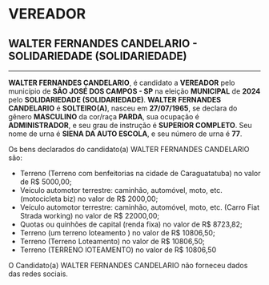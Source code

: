 # VEREADOR
## WALTER FERNANDES CANDELARIO - SOLIDARIEDADE (SOLIDARIEDADE)
---
**WALTER FERNANDES CANDELARIO**, é candidato a **VEREADOR** pelo município de **SÃO JOSÉ DOS CAMPOS - SP** na eleição **MUNICIPAL** de **2024** pelo **SOLIDARIEDADE (SOLIDARIEDADE)**.
**WALTER FERNANDES CANDELARIO** é **SOLTEIRO(A)**, nasceu em **27/07/1965**, se declara do gênero **MASCULINO** da cor/raça **PARDA**, sua ocupação é **ADMINISTRADOR**, e seu grau de instrução é **SUPERIOR COMPLETO**.
Seu nome de urna é **SIENA DA AUTO ESCOLA**, e seu número de urna é **77**.

Os bens declarados do candidato(a) WALTER FERNANDES CANDELARIO são: 
- Terreno (Terreno com benfeitorias na cidade de Caraguatatuba) no valor de R$ 5000,00;
- Veículo automotor terrestre: caminhão, automóvel, moto, etc. (motocicleta biz) no valor de R$ 2000,00;
- Veículo automotor terrestre: caminhão, automóvel, moto, etc. (Carro Fiat  Strada working) no valor de R$ 22000,00;
- Quotas ou quinhões de capital (renda fixa) no valor de R$ 8723,82;
- Terreno (um terreno  loteamento ) no valor de R$ 10806,50;
- Terreno (Terreno Loteamento) no valor de R$ 10806,50;
- Terreno (TERRENO lOTEAMENTO) no valor de R$ 10806,50

O Candidato(a) WALTER FERNANDES CANDELARIO não forneceu dados das redes sociais.